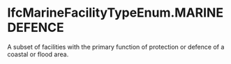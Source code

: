 IfcMarineFacilityTypeEnum.MARINEDEFENCE
=======================================
A subset of facilities with the primary function of protection or defence of a
coastal or flood area.  


